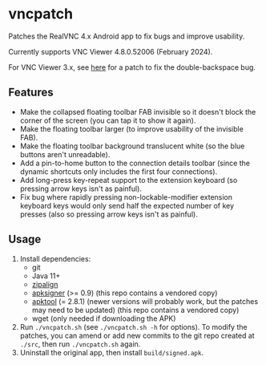 # vncpatch
Patches the RealVNC 4.x Android app to fix bugs and improve usability.

Currently supports VNC Viewer 4.8.0.52006 (February 2024).

For VNC Viewer 3.x, see [here](https://gist.github.com/pgaskin/fe3bd93d851f5ac63e40f9fb9cdf264a) for a patch to fix the double-backspace bug.

## Features

- Make the collapsed floating toolbar FAB invisible so it doesn't block the corner of the screen (you can tap it to show it again).
- Make the floating toolbar larger (to improve usability of the invisible FAB).
- Make the floating toolbar background translucent white (so the blue buttons aren't unreadable).
- Add a pin-to-home button to the connection details toolbar (since the dynamic shortcuts only includes the first four connections).
- Add long-press key-repeat support to the extension keyboard (so pressing arrow keys isn't as painful).
- Fix bug where rapidly pressing non-lockable-modifier extension keyboard keys would only send half the expected number of key presses (also so pressing arrow keys isn't as painful).

## Usage

1. Install dependencies:
    - git
    - Java 11+
    - [zipalign](https://developer.android.com/tools/releases/build-tools)
    - [apksigner](https://developer.android.com/tools/releases/build-tools) (>= 0.9) (this repo contains a vendored copy)
    - [apktool](https://github.com/iBotPeaches/Apktool/releases) (= 2.8.1) (newer versions will probably work, but the patches may need to be updated) (this repo contains a vendored copy)
    - wget (only needed if downloading the APK)
2. Run `./vncpatch.sh` (see `./vncpatch.sh -h` for options). To modify the patches, you can amend or add new commits to the git repo created at `./src`, then run `./vncpatch.sh` again.
3. Uninstall the original app, then install `build/signed.apk`.
